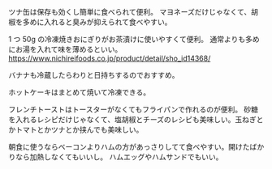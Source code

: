 ツナ缶は保存も効くし簡単に食べられて便利。
マヨネーズだけじゃなくて、胡椒を多めに入れると臭みが抑えられて食べやすい。

1 つ 50g の冷凍焼きおにぎりがお茶漬けに使いやすくて便利。
通常よりも多めにお湯を入れて味を薄めるといい。
https://www.nichireifoods.co.jp/product/detail/sho_id14368/

バナナも冷蔵したらわりと日持ちするのでおすすめ。

ホットケーキはまとめて焼いて冷凍できる。

フレンチトーストはトースターがなくてもフライパンで作れるのが便利。
砂糖を入れるレシピだけじゃなくて、塩胡椒とチーズのレシピも美味しい。玉ねぎとかトマトとかツナとか挟んでも美味しい。

朝食に使うならベーコンよりハムの方があっさりしてて食べやすい。開けたばかりなら加熱しなくてもいいし。
ハムエッグやハムサンドでもいい。

